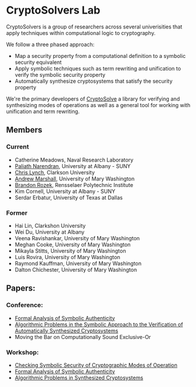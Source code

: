 # CryptoSolvers Lab

CryptoSolvers is a group of researchers across several univerisities that apply techniques within computational logic to cryptography.

We follow a three phased approach:
- Map a security property from a computational definition to a symbolic security equivalent
- Apply symbolic techniques such as term rewriting and unification to verify the symbolic security property
- Automatically synthesize cryptosystems that satisfy the security property

We're the primary developers of [CryptoSolve](https://github.com/CryptoSolvers/CryptoSolve) a library for verifying and synthesizing modes of operations
as well as a general tool for working with unification and term rewriting.

## Members

### Current
- Catherine Meadows, Naval Research Laboratory
- [Paliath Narendran](http://www.cs.albany.edu/~dran/), University at Albany - SUNY
- [Chris Lynch](https://lin-web.clarkson.edu/~clynch/), Clarkson University
- [Andrew Marshall](https://www.marshallandrew.net/), University of Mary Washington
- [Brandon Rozek](https://brandonrozek.com), Rensselaer Polytechnic Institute
- Kim Cornell, University at Albany - SUNY
- Serdar Erbatur, University of Texas at Dallas


### Former
- Hai Lin, Clarkshon University
- Wei Du, University at Albany
- Veena Ravishankar, University of Mary Washington
- Meghan Cooke, University of Mary Washington
- Mikayla Stitts, University of Mary Washington
- Luis Rovira, University of Mary Washington
- Raymond Kauffman, University of Mary Washington
- Dalton Chichester, University of Mary Washington


## Papers:

### Conference:
- [Formal Analysis of Symbolic Authenticity](https://doi.org/10.1007/978-3-030-86205-3_15)
- [Algorithmic Problems in the Symbolic Approach to the Verification of Automatically Synthesized Cryptosystems](https://doi.org/10.1007/978-3-030-86205-3_14)
- Moving the Bar on Computationally Sound Exclusive-Or

### Workshop:
- [	Checking Symbolic Security of Cryptographic Modes of Operation](https://www.uoh.cl/unif-2021/assets/proceedings-UNIF2021.pdf)
- [Formal Analysis of Symbolic Authenticity ](https://www.uoh.cl/unif-2021/assets/proceedings-UNIF2021.pdf)
- [Algorithmic Problems in Synthesized Cryptosystems](http://www3.risc.jku.at/publications/download/risc_6129/proceedings-UNIF2020.pdf)
